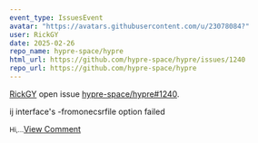 ```yaml
---
event_type: IssuesEvent
avatar: "https://avatars.githubusercontent.com/u/23078084?"
user: RickGY
date: 2025-02-26
repo_name: hypre-space/hypre
html_url: https://github.com/hypre-space/hypre/issues/1240
repo_url: https://github.com/hypre-space/hypre
---
```


<a href='https://github.com/RickGY' target='_blank'>RickGY</a> open issue <a href='https://github.com/hypre-space/hypre/issues/1240' target='_blank'>hypre-space/hypre#1240</a>.

<p>ij interface's -fromonecsrfile option failed</p><small>Hi,...</small><a href='https://github.com/hypre-space/hypre/issues/1240' target='_blank'>View Comment</a>